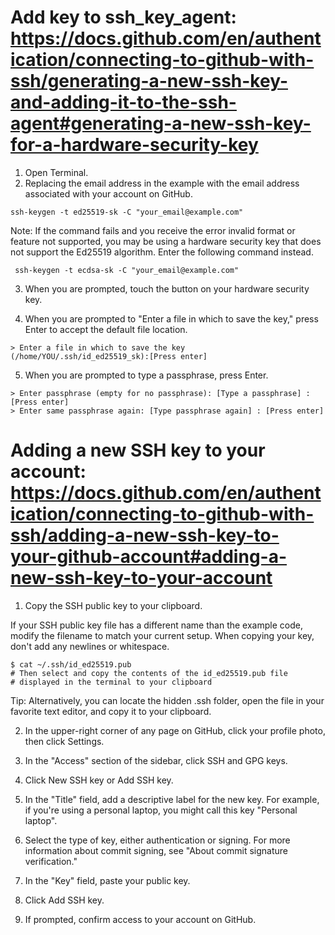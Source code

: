 # Add key to ssh_key_agent: https://docs.github.com/en/authentication/connecting-to-github-with-ssh/generating-a-new-ssh-key-and-adding-it-to-the-ssh-agent#generating-a-new-ssh-key-for-a-hardware-security-key

1. Open Terminal.
2. Replacing the email address in the example with the email address associated with your account on GitHub.

```
ssh-keygen -t ed25519-sk -C "your_email@example.com"
```
Note: If the command fails and you receive the error invalid format or feature not supported, you may be using a hardware security key that does not support the Ed25519 algorithm. Enter the following command instead.
```
 ssh-keygen -t ecdsa-sk -C "your_email@example.com"
```

3. When you are prompted, touch the button on your hardware security key.

4. When you are prompted to "Enter a file in which to save the key," press Enter to accept the default file location.
```
> Enter a file in which to save the key (/home/YOU/.ssh/id_ed25519_sk):[Press enter]
```
5. When you are prompted to type a passphrase, press Enter.
```
> Enter passphrase (empty for no passphrase): [Type a passphrase] : [Press enter]
> Enter same passphrase again: [Type passphrase again] : [Press enter]
```

# Adding a new SSH key to your account: https://docs.github.com/en/authentication/connecting-to-github-with-ssh/adding-a-new-ssh-key-to-your-github-account#adding-a-new-ssh-key-to-your-account

1. Copy the SSH public key to your clipboard.

If your SSH public key file has a different name than the example code, modify the filename to match your current setup. When copying your key, don't add any newlines or whitespace.
```
$ cat ~/.ssh/id_ed25519.pub
# Then select and copy the contents of the id_ed25519.pub file
# displayed in the terminal to your clipboard
```
Tip: Alternatively, you can locate the hidden .ssh folder, open the file in your favorite text editor, and copy it to your clipboard.

2. In the upper-right corner of any page on GitHub, click your profile photo, then click  Settings.

3. In the "Access" section of the sidebar, click  SSH and GPG keys.

4. Click New SSH key or Add SSH key.

5. In the "Title" field, add a descriptive label for the new key. For example, if you're using a personal laptop, you might call this key "Personal laptop".

6. Select the type of key, either authentication or signing. For more information about commit signing, see "About commit signature verification."

7. In the "Key" field, paste your public key.

8. Click Add SSH key.

9. If prompted, confirm access to your account on GitHub.
